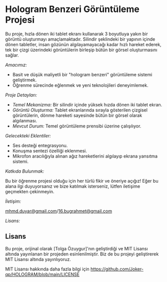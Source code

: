 # Hologram Benzeri Görüntüleme Projesi

Bu proje, hızla dönen iki tablet ekranı kullanarak 3 boyutluya yakın bir görüntü oluşturmayı amaçlamaktadır. Silindir şeklindeki bir yapının içinde dönen tabletler, insan gözünün algılayamayacağı kadar hızlı hareket ederek, tek bir çizgi 
üzerindeki görüntülerin birleşip bütün bir görsel oluşturmasını sağlar.

*Amacımız:*

* Basit ve düşük maliyetli bir "hologram benzeri" görüntüleme sistemi geliştirmek.
* Öğrenme sürecinde eğlenmek ve yeni teknolojileri deneyimlemek.

*Proje Detayları:*

* *Temel Mekanizma:* Bir silindir içinde yüksek hızda dönen iki tablet ekran.
* *Görüntü Oluşturma:* Tablet ekranlarında sırayla gösterilen çizgisel görüntülerin, dönme hareketi sayesinde bütün bir görsel olarak algılanması.
* *Mevcut Durum:* Temel görüntüleme prensibi üzerine çalışılıyor.

*Gelecekteki Eklentiler:*

* Ses desteği entegrasyonu.
* Konuşma sentezi özelliği eklenmesi.
* Mikrofon aracılığıyla alınan ağız hareketlerini algılayıp ekrana yansıtma sistemi.

*Katkıda Bulunmak:*

Bu bir öğrenme projesi olduğu için her türlü fikir ve öneriye açığız! Eğer bu alana ilgi duyuyorsanız ve bize katılmak isterseniz, lütfen iletişime geçmekten çekinmeyin.

*İletişim:*

mhmd.duyar@gmail.com/16.bugrahmet@gmail.com

*Lisans:*

## Lisans

Bu proje, orijinal olarak [Tolga Özuygur]'nın geliştirdiği ve MIT Lisansı altında yayınlanan bir projeden esinlenilmiştir. Biz de bu projeyi geliştirerek MIT Lisansı altında yayınlıyoruz.

MIT Lisansı hakkında daha fazla bilgi için https://github.com/Joker-qp/HOLOGRAM/blob/main/LICENSE
